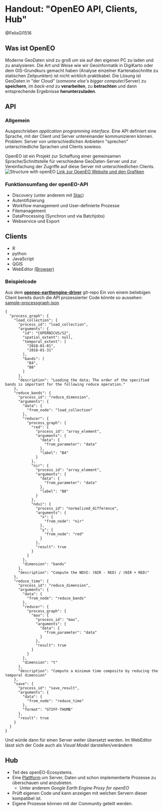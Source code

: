 # Handout: "OpenEO API, Clients, Hub"

@FelixGI1516


## Was ist OpenEO

Moderne GeoDaten sind zu groß um sie auf den eigenen PC zu laden und zu analysieren.
Die Art und Weise wie wir Geoinformatik in DigiKarto oder dem GIS-Grundkurs gemacht haben (Analyse einzelner Kartenabschnitte zu statischen Zeitpunkten) ist nicht wirklich praktikabel.
Die Lösung ist GeoDaten in "der Cloud" (*someone else's bigger computer*/Server) zu **speichern**, im *back-end* zu **verarbeiten**, zu **betrachten** und dann entsprechende Ergebnisse **herunterzuladen**.

## API
### Allgemein
Ausgeschrieben *application programming interface*.
Eine API definiert eine Sprache, mit der Client und Server untereinander kommunizieren können.
Problem: Server von unterschiedlichen Anbietern "sprechen" unterschiedliche Sprachen und Clients sowieso.

OpenEO ist ein Projekt zur Schaffung einer gemeinsamen Sprache/Schnittstelle für verschiedene GeoDaten-Server und zur Vereinfachung der Zugriffe auf diese Server mit unterschiedlichen Clients.
![Structure with openEO](https://openeo.org/images/api2.png)
[Link zur OpenEO Website und den Grafiken](https://openeo.org/about.html#openeo)


### Funktionsumfang der openEO-API
 - Discovery (unter anderem mit [Stac](https://api.openeo.org/#tag/EO-Data-Discovery))
 - Autentifizierung
 - Workflow management und User-definierte Prozesse
 - Filemanagement
 - DataProcessing (Synchron und via Batchjobs)
 - Webservice und Export

## Clients
 - R
 - python
 - JavaScript
 - QGIS
 - WebEditor [(Browser)](https://open-eo.github.io/openeo-web-editor/demo/) 

### Beispielcode
Aus dem **[openeo-earthengine-driver](https://github.com/Open-EO/openeo-earthengine-driver)** git-repo
Ein von einem beliebigen Client bereits durch die API prozessierter Code könnte so aussehen:
[sample-processgraph.json](https://github.com/Open-EO/openeo-earthengine-driver/blob/master/tests/data/sample-processgraph.json)

    {
      "process_graph": {
        "load_collection": {
          "process_id": "load_collection",
          "arguments": {
            "id": "COPERNICUS/S2",
            "spatial_extent": null,
            "temporal_extent": [
              "2018-01-01",
              "2018-01-31"
            ],
            "bands": [
              "B4",
              "B8"
            ]
          },
          "description": "Loading the data; The order of the specified bands is important for the following reduce operation."
        },
        "reduce_bands": {
          "process_id": "reduce_dimension",
          "arguments": {
            "data": {
              "from_node": "load_collection"
            },
            "reducer": {
              "process_graph": {
                "red": {
                  "process_id": "array_element",
                  "arguments": {
                    "data": {
                      "from_parameter": "data"
                    },
                    "label": "B4"
                  }
                },
                "nir": {
                  "process_id": "array_element",
                  "arguments": {
                    "data": {
                      "from_parameter": "data"
                    },
                    "label": "B8"
                  }
                },
                "ndvi": {
                  "process_id": "normalized_difference",
                  "arguments": {
                    "x": {
                      "from_node": "nir"
                    },
                    "y": {
                      "from_node": "red"
                    }
                  },
                  "result": true
                }
              }
            },
            "dimension": "bands"
          },
          "description": "Compute the NDVI: (NIR - RED) / (NIR + RED)"
        },
        "reduce_time": {
          "process_id": "reduce_dimension",
          "arguments": {
            "data": {
              "from_node": "reduce_bands"
            },
            "reducer": {
              "process_graph": {
                "max": {
                  "process_id": "max",
                  "arguments": {
                    "data": {
                      "from_parameter": "data"
                    }
                  },
                  "result": true
                }
              }
            },
            "dimension": "t"
          },
          "description": "Compute a minimum time composite by reducing the temporal dimension"
        },
        "save": {
          "process_id": "save_result",
          "arguments": {
            "data": {
              "from_node": "reduce_time"
            },
            "format": "GTIFF-THUMB"
          },
          "result": true
        }
      }
    }

Und würde dann für einen Server weiter übersetzt werden.
Im WebEditor lässt sich der Code auch als *Visual Model* darstellen/verändern
## Hub

- Teil des openEO-Ecosystems. 
- Eine [Plattform](https://hub.openeo.org/)   um Server, Daten und schon implementierte Prozesse zu überschauen und anzubieten.
	- Unter anderem _Google Earth Engine Proxy for openEO_
- Prüft eigenen Code und kann anzeigen mit welchen Servern dieser kompatibel ist.
- Eigene Prozesse können mit der Community geteilt werden.
